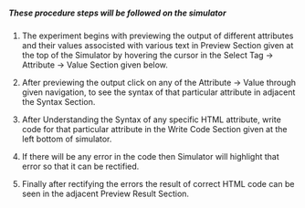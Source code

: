 ##### These procedure steps will be followed on the simulator

1. The experiment begins with previewing the output of different attributes and their values associsted with various text in Preview Section given at the top of the Simulator by hovering the cursor in the Select Tag -> Attribute -> Value Section given below.

2. After previewing the output click on any of the Attribute -> Value through given navigation, to see the syntax of that particular attribute in adjacent the Syntax Section.

3. After Understanding the Syntax of any specific HTML attribute, write code for that particular attribute in the Write Code Section given at the left bottom of simulator.

4. If there will be any error in the code then Simulator will highlight that error so that it can be rectified.

5. Finally after rectifying the errors the result of correct HTML code can be seen in the adjacent Preview Result Section.